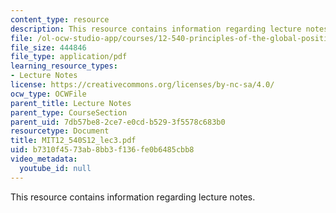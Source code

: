 ```yaml
---
content_type: resource
description: This resource contains information regarding lecture notes.
file: /ol-ocw-studio-app/courses/12-540-principles-of-the-global-positioning-system-spring-2012/b7310f4573ab8bb3f136fe0b6485cbb8_MIT12_540S12_lec3.pdf
file_size: 444846
file_type: application/pdf
learning_resource_types:
- Lecture Notes
license: https://creativecommons.org/licenses/by-nc-sa/4.0/
ocw_type: OCWFile
parent_title: Lecture Notes
parent_type: CourseSection
parent_uid: 7db57be8-2ce7-e0cd-b529-3f5578c683b0
resourcetype: Document
title: MIT12_540S12_lec3.pdf
uid: b7310f45-73ab-8bb3-f136-fe0b6485cbb8
video_metadata:
  youtube_id: null
---
```

This resource contains information regarding lecture notes.